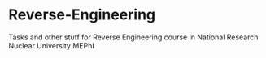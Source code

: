 # Reverse-Engineering
Tasks and other stuff for Reverse Engineering course in National Research Nuclear University MEPhI
